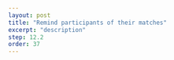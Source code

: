 ```yaml
---
layout: post
title: "Remind participants of their matches"
excerpt: "description"
step: 12.2
order: 37
---
```


